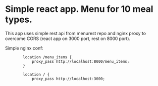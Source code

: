 # Simple react app. Menu for 10 meal types.

This app uses simple rest api from menurest repo and nginx proxy to overcome CORS (react app on 3000 port, rest on 8000 port).

Simple nginx conf:
```
		location /menu_items {
			proxy_pass http://localhost:8000/menu_items;
		}
		
		location / {
			proxy_pass http://localhost:3000;
```